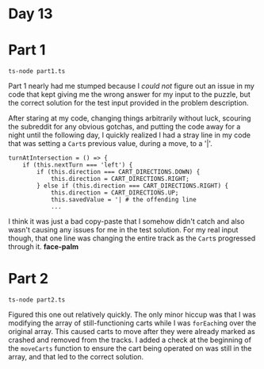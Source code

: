 # Day 13

# Part 1

    ts-node part1.ts

Part 1 nearly had me stumped because I _could not_ figure out an issue in my code that kept giving me the wrong answer for my input to the puzzle, but the correct solution for the test input provided in the problem description.
 
 After staring at my code, changing things arbitrarily without luck, scouring the subreddit for any obvious gotchas, and putting the code away for a night until the following day, I quickly realized I had a stray line in my code that was setting a `Cart`s previous value, during a move, to a '|'.
 
    turnAtIntersection = () => {
        if (this.nextTurn === 'left') {
            if (this.direction === CART_DIRECTIONS.DOWN) {
                this.direction = CART_DIRECTIONS.RIGHT;
            } else if (this.direction === CART_DIRECTIONS.RIGHT) {
                this.direction = CART_DIRECTIONS.UP;
                this.savedValue = '| # the offending line
                ...              

I think it was just a bad copy-paste that I somehow didn't catch and also wasn't causing any issues for me in the test solution. For my real input though, that one line was changing the entire track as the `Cart`s progressed through it. **face-palm**

# Part 2
 
    ts-node part2.ts
    
Figured this one out relatively quickly. The only minor hiccup was that I was modifying the array of still-functioning carts while I was `forEach`ing over the original array. This caused carts to move after they were already marked as crashed and removed from the tracks. I added a check at the beginning of the `moveCarts` function to ensure the cart being operated on was still in the array, and that led to the correct solution.
    
